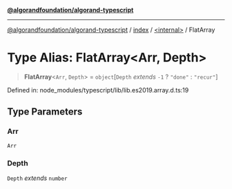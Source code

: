 [**@algorandfoundation/algorand-typescript**](../../../README.md)

***

[@algorandfoundation/algorand-typescript](../../../README.md) / [index](../../README.md) / [\<internal\>](../README.md) / FlatArray

# Type Alias: FlatArray\<Arr, Depth\>

> **FlatArray**\<`Arr`, `Depth`\> = `object`\[`Depth` *extends* `-1` ? `"done"` : `"recur"`\]

Defined in: node\_modules/typescript/lib/lib.es2019.array.d.ts:19

## Type Parameters

### Arr

`Arr`

### Depth

`Depth` *extends* `number`

